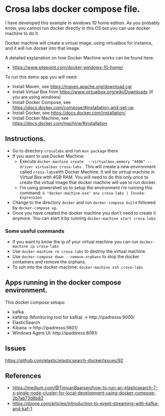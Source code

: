 Crosa labs docker compose file.
==================================================

I have developed this example in windows 10 home edition. As you probably know, 
you cannot run docker directly in this OS but you can use docker machine to do it. 

Docker machine will create a virtual image, using virtualbox for instance, and it will run docker
into that image. 

A detailed explanation on how Docker Machine works can be found here:
- https://www.sitepoint.com/docker-windows-10-home/

To run this demo app you will need:

- Install Maven, see https://maven.apache.org/download.cgi
- Install Virtual Box from https://www.virtualbox.org/wiki/Downloads (if you are using windows)
- Install Docker Compose, see
https://docs.docker.com/compose/#installation-and-set-up
- Install Docker, see https://docs.docker.com/installation/
- Install Docker Machine, see https://docs.docker.com/machine/#installation

## Instructions.
- Go to directory `crosalabs` and run `mvn package` there
- If you want to use Docker Machine:
  - Execute `docker-machine create  --virtualbox-memory "4096" --driver virtualbox crosa-labs` . This will create a new environment called `crosa-labs`with Docker
    Machine. It will be virtual machine in Virtual Box with 4GB RAM. You will need to do this only once 
    to create the virtual image that docker machine will use to run docker.
  -  I'm using powershell so to setup the environment i'm running this command: `& "docker-machine.exe" env crosa-labs | Invoke-Expression`
- Change to the directory `docker` and run `docker-compose
   build` followed by `docker-compose up`. 
- Once you have created the docker machine you don't need to create it anymore. You can start it by running
`docker-machine start crosa-labs`

### Some useful commands

- If you want to know the ip of your virtual machine you can run `docker-machine ip crosa-labs`
- Use `docker-machine rm crosa-labs` to destroy the virtual machine.
- Use `docker-compose down --remove-orphans` to stop the docker containers and remove the orphans.
- To ssh into the docker-machine: `docker-machine ssh crosa-labs` 

## Apps running in the docker compose environment. 

This docker compose setups:
 - kafka
 - kafdrop (Monitoring tool for kafka) -> http://ipadresss:9000/
 - ElasticSearch
 - Kibana -> http://ipadresss:5601/
 - Windows Agent UI: http://ipaddress:8081/

## Issues
https://github.com/elastic/elasticsearch-docker/issues/92

## References
- https://medium.com/@TimvanBaarsen/how-to-run-an-elasticsearch-7-x-single-node-cluster-for-local-development-using-docker-compose-2b7ab73d8b82
- https://dzone.com/articles/introduction-to-event-streaming-with-kafka-and-kaf-1
